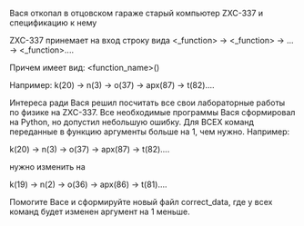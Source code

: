 Вася откопал в отцовском гараже старый компьютер ZXC-337 и спецификацию к нему

ZXC-337 принемает на вход строку вида <_function> -> <_function> -> ... -> <_function>....

Причем <function> имеет вид: <function_name>(<value>)

Например:
k(20) -> n(3) -> o(37) -> apx(87) -> t(82)....

Интереса ради Вася решил посчитать все свои лабораторные работы по физике на ZXC-337.
Все необходимые программы Вася сформировал на Python, но допустил небольшую ошибку. Для ВСЕХ команд переданные в функцию аргументы больше на 1, чем нужно. Например:

k(20) -> n(3) -> o(37) -> apx(87) -> t(82)....

нужно изменить на 

k(19) -> n(2) -> o(36) -> apx(86) -> t(81)....

Помогите Васе и сформируйте новый файл correct_data, где у всех команд будет изменен аргумент на 1 меньше.

